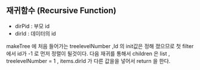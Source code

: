 ## 재귀함수 (Recursive Function)

- dirPid : 부모 id
- dirId : 데이터의 id

makeTree 에 처음 들어가는 treelevelNumber ,Id 의 init값은 정해 졌으므로
첫 filter 에서 id가 -1 로 먼저 정렬이 될것이다.
다음 재귀를 통해서 children 은 list , treelevelNumber = 1 , items.dirId 가 다른 값을을 넣어서 return 을 한다.
